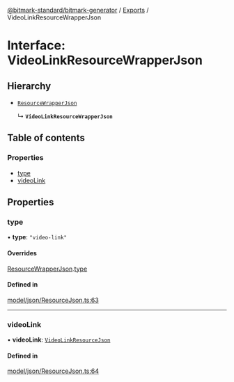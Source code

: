 [@bitmark-standard/bitmark-generator](../API.md) / [Exports](../modules.md) / VideoLinkResourceWrapperJson

# Interface: VideoLinkResourceWrapperJson

## Hierarchy

- [`ResourceWrapperJson`](ResourceWrapperJson.md)

  ↳ **`VideoLinkResourceWrapperJson`**

## Table of contents

### Properties

- [type](VideoLinkResourceWrapperJson.md#type)
- [videoLink](VideoLinkResourceWrapperJson.md#videoLink)

## Properties

### type

• **type**: ``"video-link"``

#### Overrides

[ResourceWrapperJson](ResourceWrapperJson.md).[type](ResourceWrapperJson.md#type)

#### Defined in

[model/json/ResourceJson.ts:63](https://github.com/getMoreBrain/bitmark-generator/blob/de39d9c/src/model/json/ResourceJson.ts#L63)

___

### videoLink

• **videoLink**: [`VideoLinkResourceJson`](VideoLinkResourceJson.md)

#### Defined in

[model/json/ResourceJson.ts:64](https://github.com/getMoreBrain/bitmark-generator/blob/de39d9c/src/model/json/ResourceJson.ts#L64)

